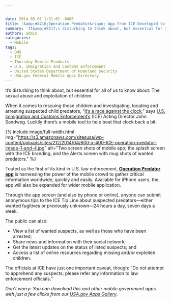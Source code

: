 ```yaml
---


date: 2014-05-01 1:31:01 -0400
title: '&amp;#8216;Operation Predator&rsquo; App from ICE Developed to Help Rescue Children, Capture Sexual Predators'
summary: 'It&amp;#8217;s disturbing to think about, but essential for all of us to know about\: The sexual abuse and exploitation of children. When it comes to rescuing those children and investigating, locating and arresting suspected child predators, &amp;#8220;it&amp;#8217;s a race against the clock,&amp;#8221; says U.S. Immigration and Customs Enforcement&amp;#8217;s (ICE) Acting Director John Sandweg. Luckily there&amp;#8217;s'
authors: admin
categories:
  - Mobile
tags:
  - DHS
  - ICE
  - Thursday Mobile Products
  - U.S. Immigration and Customs Enforcement
  - United States Department of Homeland Security
  - USA.gov Federal Mobile Apps Directory
---
```


It&#8217;s disturbing to think about, but essential for all of us to know about: The sexual abuse and exploitation of children.

When it comes to rescuing those children and investigating, locating and arresting suspected child predators, &#8220;[it&#8217;s a race against the clock](http://www.ice.gov/news/releases/1309/130912washingtondc.htm),&#8221; says [U.S. Immigration and Customs Enforcement&#8217;s](http://www.ice.gov) (ICE) Acting Director John Sandweg. Luckily there&#8217;s a mobile tool to help beat that clock back a bit.


{% include image/full-width.html img="https://s3.amazonaws.com/sitesusa/wp-content/uploads/sites/212/2014/04/600-x-400-ICE-operation-predator-image-1-and-4.jpg" alt="Two screen shots of mobile app; the splash screen with the ICE branding, and the Alerts screen with mug shots of wanted predators." %}

Touted as the first of its kind in U.S. law enforcement, **[Operation Predator app](http://www.ice.gov/predator/predator-app.htm)** is harnessing the power of the mobile crowd to gather critical information worldwide, quickly and easily. Available for iPhone users, the app will also be expanded for wider mobile application.

Through the app screen (and also by phone or online), anyone can submit anonymous tips to the ICE Tip Line about suspected predators—either wanted fugitives or previously unknown—24 hours a day, seven days a week.

The public can also:

  * View a list of wanted suspects, as well as those who have been arrested;
  * Share news and information with their social network;
  * Get the latest updates on the status of listed suspects; and
  * Access a list of online resources regarding missing and/or exploited children.

The officials at ICE have just one important caveat, though: &#8220;Do not attempt to apprehend any suspects; please refer any information to law enforcement officials.&#8221;

_Don&#8217;t worry: You can download this and other mobile government apps with just a few clicks from our [USA.gov Apps Gallery](http://apps.usa.gov/)_.
